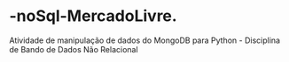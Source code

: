 # -noSql-MercadoLivre.
Atividade de manipulação de dados do MongoDB para Python - Disciplina de Bando de Dados Não Relacional
